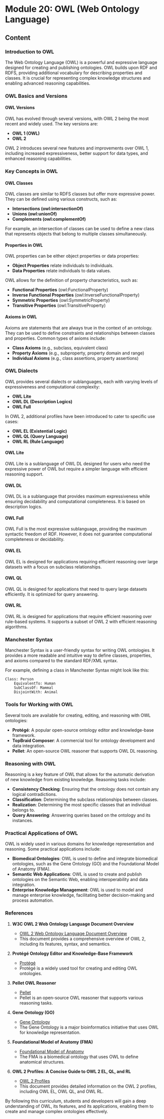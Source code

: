 # Module 20: OWL (Web Ontology Language)

## Content

### Introduction to OWL

The Web Ontology Language (OWL) is a powerful and expressive language designed for creating and publishing ontologies. OWL builds upon RDF and RDFS, providing additional vocabulary for describing properties and classes. It is crucial for representing complex knowledge structures and enabling advanced reasoning capabilities.

### OWL Basics and Versions

#### OWL Versions
OWL has evolved through several versions, with OWL 2 being the most recent and widely used. The key versions are:
- **OWL 1 (OWL)**
- **OWL 2**

OWL 2 introduces several new features and improvements over OWL 1, including increased expressiveness, better support for data types, and enhanced reasoning capabilities.

### Key Concepts in OWL

#### OWL Classes
OWL classes are similar to RDFS classes but offer more expressive power. They can be defined using various constructs, such as:
- **Intersections (owl:intersectionOf)**
- **Unions (owl:unionOf)**
- **Complements (owl:complementOf)**

For example, an intersection of classes can be used to define a new class that represents objects that belong to multiple classes simultaneously.

#### Properties in OWL
OWL properties can be either object properties or data properties:
- **Object Properties** relate individuals to individuals.
- **Data Properties** relate individuals to data values.

OWL allows for the definition of property characteristics, such as:
- **Functional Properties** (owl:FunctionalProperty)
- **Inverse Functional Properties** (owl:InverseFunctionalProperty)
- **Symmetric Properties** (owl:SymmetricProperty)
- **Transitive Properties** (owl:TransitiveProperty)

#### Axioms in OWL
Axioms are statements that are always true in the context of an ontology. They can be used to define constraints and relationships between classes and properties. Common types of axioms include:
- **Class Axioms** (e.g., subclass, equivalent class)
- **Property Axioms** (e.g., subproperty, property domain and range)
- **Individual Axioms** (e.g., class assertions, property assertions)

### OWL Dialects

OWL provides several dialects or sublanguages, each with varying levels of expressiveness and computational complexity:
- **OWL Lite**
- **OWL DL (Description Logics)**
- **OWL Full**

In OWL 2, additional profiles have been introduced to cater to specific use cases:
- **OWL EL (Existential Logic)**
- **OWL QL (Query Language)**
- **OWL RL (Rule Language)**

#### OWL Lite
OWL Lite is a sublanguage of OWL DL designed for users who need the expressive power of OWL but require a simpler language with efficient reasoning support.

#### OWL DL
OWL DL is a sublanguage that provides maximum expressiveness while ensuring decidability and computational completeness. It is based on description logics.

#### OWL Full
OWL Full is the most expressive sublanguage, providing the maximum syntactic freedom of RDF. However, it does not guarantee computational completeness or decidability.

#### OWL EL
OWL EL is designed for applications requiring efficient reasoning over large datasets with a focus on subclass relationships.

#### OWL QL
OWL QL is designed for applications that need to query large datasets efficiently. It is optimized for query answering.

#### OWL RL
OWL RL is designed for applications that require efficient reasoning over rule-based systems. It supports a subset of OWL 2 with efficient reasoning algorithms.

### Manchester Syntax

Manchester Syntax is a user-friendly syntax for writing OWL ontologies. It provides a more readable and intuitive way to define classes, properties, and axioms compared to the standard RDF/XML syntax.

For example, defining a class in Manchester Syntax might look like this:
```
Class: Person
    EquivalentTo: Human
    SubClassOf: Mammal
    DisjointWith: Animal
```

### Tools for Working with OWL

Several tools are available for creating, editing, and reasoning with OWL ontologies:
- **Protégé**: A popular open-source ontology editor and knowledge-base framework.
- **TopBraid Composer**: A commercial tool for ontology development and data integration.
- **Pellet**: An open-source OWL reasoner that supports OWL DL reasoning.

### Reasoning with OWL

Reasoning is a key feature of OWL that allows for the automatic derivation of new knowledge from existing knowledge. Reasoning tasks include:
- **Consistency Checking**: Ensuring that the ontology does not contain any logical contradictions.
- **Classification**: Determining the subclass relationships between classes.
- **Realization**: Determining the most specific classes that an individual belongs to.
- **Query Answering**: Answering queries based on the ontology and its instances.

### Practical Applications of OWL

OWL is widely used in various domains for knowledge representation and reasoning. Some practical applications include:
- **Biomedical Ontologies**: OWL is used to define and integrate biomedical ontologies, such as the Gene Ontology (GO) and the Foundational Model of Anatomy (FMA).
- **Semantic Web Applications**: OWL is used to create and publish ontologies on the Semantic Web, enabling interoperability and data integration.
- **Enterprise Knowledge Management**: OWL is used to model and manage enterprise knowledge, facilitating better decision-making and process automation.

### References

1. **W3C OWL 2 Web Ontology Language Document Overview**
   - [OWL 2 Web Ontology Language Document Overview](https://www.w3.org/TR/owl2-overview/)
   - This document provides a comprehensive overview of OWL 2, including its features, syntax, and semantics.

2. **Protégé Ontology Editor and Knowledge-Base Framework**
   - [Protégé](https://protege.stanford.edu/)
   - Protégé is a widely used tool for creating and editing OWL ontologies.

3. **Pellet OWL Reasoner**
   - [Pellet](https://github.com/stardog-union/pellet)
   - Pellet is an open-source OWL reasoner that supports various reasoning tasks.

4. **Gene Ontology (GO)**
   - [Gene Ontology](http://geneontology.org/)
   - The Gene Ontology is a major bioinformatics initiative that uses OWL for knowledge representation.

5. **Foundational Model of Anatomy (FMA)**
   - [Foundational Model of Anatomy](https://bioportal.bioontology.org/ontologies/FMA)
   - The FMA is a biomedical ontology that uses OWL to define anatomical structures.

6. **OWL 2 Profiles: A Concise Guide to OWL 2 EL, QL, and RL**
   - [OWL 2 Profiles](https://www.w3.org/TR/owl2-profiles/)
   - This document provides detailed information on the OWL 2 profiles, including OWL EL, OWL QL, and OWL RL.

By following this curriculum, students and developers will gain a deep understanding of OWL, its features, and its applications, enabling them to create and manage complex ontologies effectively.
